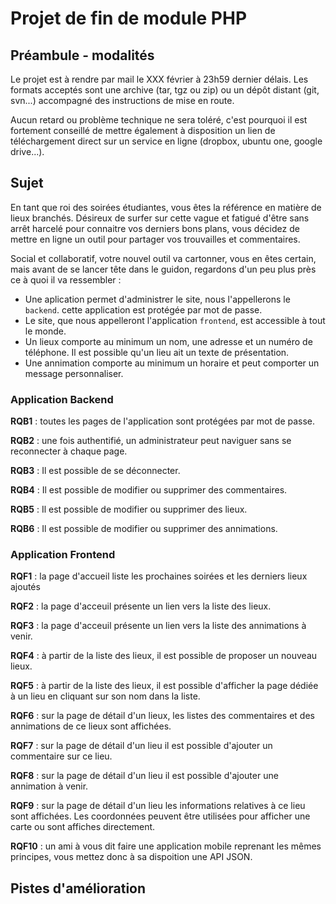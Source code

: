 Projet de fin de module PHP
===========================

Préambule - modalités
---------------------

Le projet est à rendre par mail le XXX février à 23h59 dernier délais.
Les formats acceptés sont une archive (tar, tgz ou zip) ou un dépôt distant
(git, svn...) accompagné des instructions de mise en route.

Aucun retard ou problème technique ne sera toléré, c'est pourquoi il est
fortement conseillé de mettre également à disposition un lien de téléchargement
direct sur un service en ligne (dropbox, ubuntu one, google drive...).

Sujet
-----

En tant que roi des soirées étudiantes, vous êtes la référence en matière de
lieux branchés. Désireux de surfer sur cette vague et fatigué d'être sans arrêt
harcelé pour connaitre vos derniers bons plans, vous décidez de mettre en ligne
un outil pour partager vos trouvailles et commentaires.

Social et collaboratif, votre nouvel outil va cartonner, vous en êtes certain,
mais avant de se lancer tête dans le guidon, regardons d'un peu plus près ce à
quoi il va ressembler :

* Une aplication permet d'administrer le site, nous l'appellerons le `backend`.
    cette application est protégée par mot de passe.
* Le site, que nous appelleront l'application `frontend`, est accessible à tout
    le monde.
* Un lieux comporte au minimum un nom, une adresse et un numéro de téléphone.
    Il est possible qu'un lieu ait un texte de présentation.
* Une annimation comporte au minimum un horaire et peut comporter un message
    personnaliser.


### Application Backend

**RQB1** : toutes les pages de l'application sont protégées par mot de passe.

**RQB2** : une fois authentifié, un administrateur peut naviguer sans se
reconnecter à chaque page.

**RQB3** : Il est possible de se déconnecter.

**RQB4** : Il est possible de modifier ou supprimer des commentaires.

**RQB5** : Il est possible de modifier ou supprimer des lieux.

**RQB6** : Il est possible de modifier ou supprimer des annimations.

### Application Frontend

**RQF1** : la page d'accueil liste les prochaines soirées et les derniers
lieux ajoutés

**RQF2** : la page d'acceuil présente un lien vers la liste des lieux.

**RQF3** : la page d'acceuil présente un lien vers la liste des annimations
à venir.

**RQF4** : à partir de la liste des lieux, il est possible de proposer un
nouveau lieux.

**RQF5** : à partir de la liste des lieux, il est possible d'afficher la page
dédiée à un lieu en cliquant sur son nom dans la liste.

**RQF6** : sur la page de détail d'un lieux, les listes des commentaires et des
annimations de ce lieux sont affichées.

**RQF7** : sur la page de détail d'un lieu il est possible d'ajouter un
commentaire sur ce lieu.

**RQF8** : sur la page de détail d'un lieu il est possible d'ajouter une
annimation à venir.

**RQF9** : sur la page de détail d'un lieu les informations relatives à ce lieu
sont affichées. Les coordonnées peuvent être utilisées pour afficher une carte
ou sont affiches directement.

**RQF10** : un ami à vous dit faire une application mobile reprenant les mêmes
principes, vous mettez donc à sa dispoition une API JSON.

Pistes d'amélioration
---------------------



